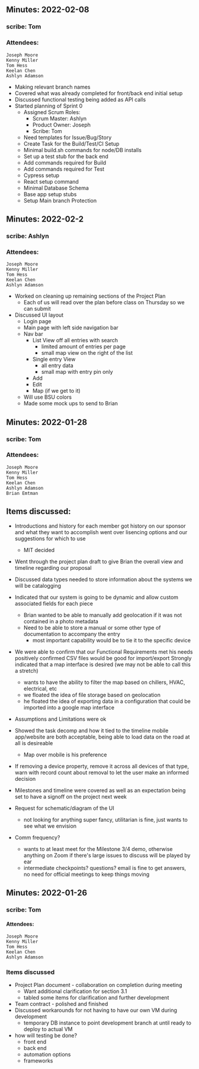 ## Minutes: 2022-02-08
### scribe: Tom
### Attendees:
	Joseph Moore
	Kenny Miller
	Tom Hess
	Keelan Chen
	Ashlyn Adamson
	
* Making relevant branch names
* Covered what was already completed for front/back end initial setup
* Discussed functional testing being added as API calls
* Started planning of Sprint 0
	* Assigned Scrum Roles:
		* Scrum Master: Ashlyn
		* Product Owner: Joseph
		* Scribe: Tom
	* Need templates for Issue/Bug/Story
	* Create Task for the Build/Test/CI Setup
	* Minimal build.sh commands for node/DB installs
	* Set up a test stub for the back end
	* Add commands required for Build
	* Add commands required for Test
	* Cypress setup
	* React setup command
	* Minimal Database Schema
	* Base app setup stubs
	* Setup Main branch Protection

## Minutes: 2022-02-2
### scribe: Ashlyn
### Attendees:
	Joseph Moore
	Kenny Miller
	Tom Hess
	Keelan Chen
	Ashlyn Adamson

* Worked on cleaning up remaining sections of the Project Plan
	* Each of us will read over the plan before class on Thursday so we can submit
* Discussed UI layout
	* Login page
	* Main page with left side navigation bar
	* Nav bar
		* List View off all entries with search
			* limited amount of entries per page
			* small map view on the right of the list
		* Single entry View
			* all entry data
			* small map with entry pin only
		* Add
		* Edit
		* Map (if we get to it)
	* Will use BSU colors
	* Made some mock ups to send to Brian

## Minutes: 2022-01-28
### scribe: Tom
### Attendees:
	Joseph Moore
	Kenny Miller
	Tom Hess
	Keelan Chen
	Ashlyn Adamson
	Brian Emtman
	
## Items discussed:
* Introductions and history for each member
got history on our sponsor and what they want to accomplish
went over lisencing options and our suggestions for which to use
	* MIT decided  
* Went through the project plan draft to give Brian the overall view and timeline regarding our proposal
* Discussed data types needed to store information about the systems we will be catalogging
* Indicated that our system is going to be dynamic and allow custom associated fields for each piece
	* Brian wanted to be able to manually add geolocation if it was not contained in a photo metadata
	* Need to be able to store a manual or some other type of documentation to accompany the entry
		* most important capability would be to tie it to the specific device
* We were able to confirm that our Functional Requirements met his needs
	positively confirmed CSV files would be good for import/export
	Strongly indicated that a map interface is desired (we may not be able to call this a stretch)
	* wants to have the ability to filter the map based on chillers, HVAC, electrical, etc
	* we floated the idea of file storage based on geolocation
	* he floated the idea of exporting data in a configuration that could be imported into a google map interface
* Assumptions and Limitations were ok
* Showed the task decomp and how it tied to the timeline
mobile app/website are both acceptable, being able to load data on the road at all is desireable
	* Map over mobile is his preference
* If removing a device property, remove it across all devices of that type, warn with record count about removal to let the user make an informed decision
* Milestones and timeline were covered as well as an expectation being set to have a signoff on the project next week

* Request for schematic/diagram of the UI
	* not looking for anything super fancy, utilitarian is fine, just wants to see what we envision
* Comm frequency? 
	* wants to at least meet for the Milestone 3/4 demo, otherwise anything on Zoom if there's large issues to discuss will be played by ear
	* intermediate checkpoints? questions? email is fine to get answers, no need for official meetings to keep things moving


## Minutes: 2022-01-26
### scribe: Tom
#### Attendees: 
	Joseph Moore
	Kenny Miller
	Tom Hess
	Keelan Chen
	Ashlyn Adamson
			
### Items discussed
* Project Plan document - collaboration on completion during meeting
  * Want additional clarification for section 3.1
  * tabled some items for clarification and further development
* Team contract - polished and finished
* Discussed workarounds for not having to have our own VM during development
  * temporary DB instance to point development branch at until ready to deploy to actual VM
* how will testing be done?
  * front end
  * back end
  * automation options
  * frameworks
